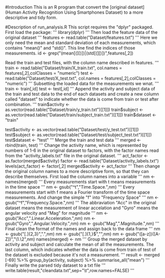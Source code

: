#Introduction
This is an R program that convert the [original dataset](Human Activity Recognition Using Smartphones Dataset) to a more descriptive and tidy form. 

#Description of run_analysis.R
This script requires the "dplyr" packaged. First load the package:
'''
library(dplyr)
'''
Then load the feature data of the original dataset
'''
features <- read.table("Dataset/features.txt")
'''
Here we only need the mean and standard deviation of each measurements, which contains "mean()" and "std()". This line find the indices of those measurements.
id <- grep("(mean[(][)])|(std[(][)])",features[,2])

Read the train and test files,  with the column name described in features.
'''
train <- read.table("Dataset/train/X_train.txt", col.names = features[,2],colClasses = "numeric")
test <- read.table("Dataset/test/X_test.txt", col.names = features[,2],colClasses = "numeric")
'''
Subsetting the loaded data for the measurements we wnat.
'''
train <- train[,id]
test <- test[,id]
'''
Append the activity and subject data of the train and test data to the end of each datasets and create a new column called "dataset" to indicate whether the data is come from train or test after combination.
'''
train$activity <- as.vector(read.table("Dataset/train/y_train.txt")[[1]])
train$subject <- as.vector(read.table("Dataset/train/subject_train.txt")[[1]])
train$dataset <- "train"

test$activity <- as.vector(read.table("Dataset/test/y_test.txt")[[1]])
test$subject <- as.vector(read.table("Dataset/test/subject_test.txt")[[1]])
test$dataset <- "test"
'''
Merge the train and test data
'''
merged <- rbind(train, test)
'''
Change the activity name, which is represented by numbers of 1-6 in the original dataset to factors, with the factor names read from the "activity_labels.txt" file in the original dataset.
'''
act_factor <- as.factor(merged$activity)
factor <- read.table("Dataset/activity_labels.txt")
levels(act_factor) <- factor[,2]
merged$activity <- act_factor
'''
Then change the original column names to a more descriptive form, so that they can describe themselves. First load the column names into a variable
'''
nm <- names(merged)
'''
Every measurements start with t means measurements in the time space
'''
nm <- gsub("^t","Time.Space.",nm)
'''
Every measurements start with f means a Fourier transform of the time space measurements. And change the simple "f" into "Frequency Space"
'''
nm <- gsub("^f","Frequency.Space.",nm)
'''
The abbraviation "Acc" in the original dataset means the measurement of linear accelation and "Gyro" means the angular velocity and "Mag" for magnitude
'''
nm <- gsub("Acc",".Linear.Acceleration.",nm)
nm <- gsub("Gyro",".Angular.Velocity.",nm)
nm <- gsub("Mag",".Magnitude.",nm)
'''
Final clean the format of the names and assign back to the data frame
'''
nm <- gsub("[.]{2,3}",".",nm)
nm <- gsub("[.]{1,}$","",nm)
nm <- gsub("([a-z])([A-Z])","\\1.\\2",nm)
names(merged) <- nm
'''
Group the merged dataset by activity and subject and calculate the mean of all the measurements. The last column, which indicates whether the data is come from train of test of the dataset is excluded because it's not a measurement.
'''
result <- merged [-69] %>% group_by(activity, subject) %>% summarise_all("mean")
'''
Finally write the parsed tidy dataset to a txt file
'''
write.table(result,"cleandata.txt",sep="\t",row.names=FALSE)
'''

